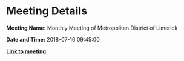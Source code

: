 # Meeting Details

**Meeting Name:** Monthly Meeting of Metropolitan District of Limerick

**Date and Time:** 2018-07-16 09:45:00

**<a href="https://www.limerick.ie/council/whats-on/monthly-meeting-metropolitan-district-limerick-42" target="_blank">Link to meeting</a>**
